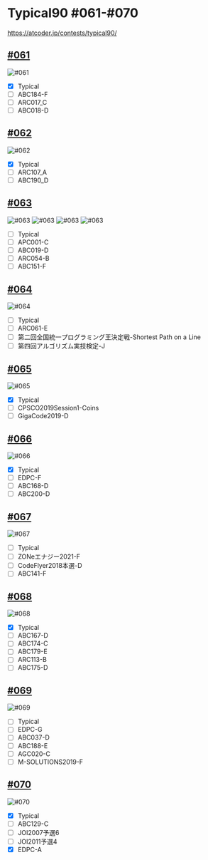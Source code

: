 # Typical90  #061-#070
https://atcoder.jp/contests/typical90/

## [#061](https://atcoder.jp/contests/typical90/tasks/typical90_ay)
![#061](https://github.com/E869120/kyopro_educational_90/blob/main/editorial/061.jpg)
- [x] Typical
- [ ] ABC184-F
- [ ] ARC017_C
- [ ] ABC018-D

## [#062](https://atcoder.jp/contests/typical90/tasks/typical90_az)
![#062](https://github.com/E869120/kyopro_educational_90/blob/main/editorial/062.jpg)
- [x] Typical
- [ ] ARC107_A
- [ ] ABC190_D

## [#063](https://atcoder.jp/contests/typical90/tasks/typical90_ba)
![#063](https://github.com/E869120/kyopro_educational_90/blob/main/editorial/063-01.jpg)
![#063](https://github.com/E869120/kyopro_educational_90/blob/main/editorial/063-02.jpg)
![#063](https://github.com/E869120/kyopro_educational_90/blob/main/editorial/063-03.jpg)
![#063](https://github.com/E869120/kyopro_educational_90/blob/main/editorial/063-04.jpg)
- [ ] Typical
- [ ] APC001-C
- [ ] ABC019-D
- [ ] ARC054-B
- [ ] ABC151-F

## [#064](https://atcoder.jp/contests/typical90/tasks/typical90_bb)
![#064](https://github.com/E869120/kyopro_educational_90/blob/main/editorial/064.jpg)
- [ ] Typical
- [ ] ARC061-E
- [ ] 第二回全国統一プログラミング王決定戦-Shortest Path on a Line
- [ ] 第四回アルゴリズム実技検定-J

## [#065](https://atcoder.jp/contests/typical90/tasks/typical90_bc)
![#065](https://github.com/E869120/kyopro_educational_90/blob/main/editorial/065.jpg)
- [x] Typical
- [ ] CPSCO2019Session1-Coins
- [ ] GigaCode2019-D

## [#066](https://atcoder.jp/contests/typical90/tasks/typical90_bd)
![#066](https://github.com/E869120/kyopro_educational_90/blob/main/editorial/066.jpg)
- [x] Typical
- [ ] EDPC-F
- [ ] ABC168-D
- [ ] ABC200-D

## [#067](https://atcoder.jp/contests/typical90/tasks/typical90_be)
![#067](https://github.com/E869120/kyopro_educational_90/blob/main/editorial/067.jpg)
- [ ] Typical
- [ ] ZONeエナジー2021-F
- [ ] CodeFlyer2018本選-D
- [ ] ABC141-F

## [#068](https://atcoder.jp/contests/typical90/tasks/typical90_bf)
![#068](https://github.com/E869120/kyopro_educational_90/blob/main/editorial/068.jpg)
- [x] Typical
- [ ] ABC167-D
- [ ] ABC174-C
- [ ] ABC179-E
- [ ] ARC113-B
- [ ] ABC175-D

## [#069](https://atcoder.jp/contests/typical90/tasks/typical90_bg)
![#069](https://github.com/E869120/kyopro_educational_90/blob/main/editorial/069-01.jpg)
- [ ] Typical
- [ ] EDPC-G
- [ ] ABC037-D
- [ ] ABC188-E
- [ ] AGC020-C
- [ ] M-SOLUTIONS2019-F

## [#070](https://atcoder.jp/contests/typical90/tasks/typical90_bh)
![#070](https://github.com/E869120/kyopro_educational_90/blob/main/editorial/070.jpg)
- [x] Typical
- [ ] ABC129-C
- [ ] JOI2007予選6
- [ ] JOI2011予選4
- [x] EDPC-A
